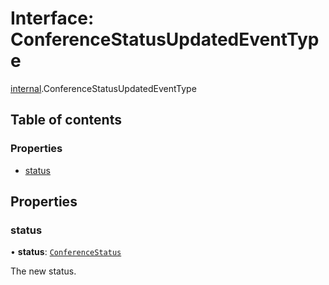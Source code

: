 # Interface: ConferenceStatusUpdatedEventType

[internal](../modules/internal.md).ConferenceStatusUpdatedEventType

## Table of contents

### Properties

- [status](internal.ConferenceStatusUpdatedEventType.md#status)

## Properties

### status

• **status**: [`ConferenceStatus`](../enums/internal.ConferenceStatus.md)

The new status.
